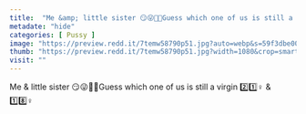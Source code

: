 ```yaml
---
title:  "Me &amp; little sister 😏😜👭🏻Guess which one of us is still a virgin 2️⃣1️⃣♀️ &amp; 1️⃣8️⃣♀️"
metadate: "hide"
categories: [ Pussy ]
image: "https://preview.redd.it/7temw58790p51.jpg?auto=webp&s=59f3dbe00065d784563a711c3789f5db908d4af3"
thumb: "https://preview.redd.it/7temw58790p51.jpg?width=1080&crop=smart&auto=webp&s=67a7a7b695cf8c48a7a3c3ca4c3ce33986f9389a"
visit: ""
---
```

Me &amp; little sister 😏😜👭🏻Guess which one of us is still a virgin 2️⃣1️⃣♀️ &amp; 1️⃣8️⃣♀️
